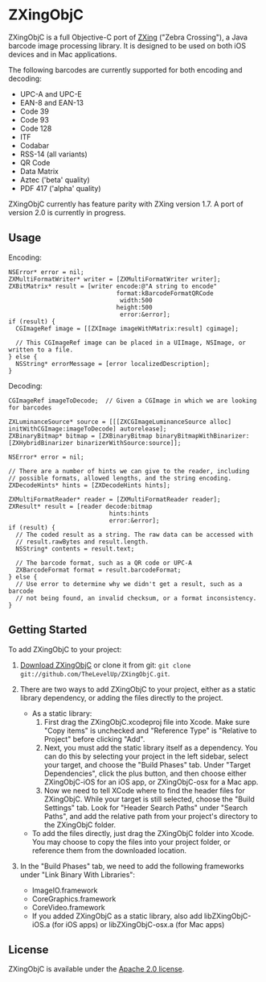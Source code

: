 ZXingObjC
=========

ZXingObjC is a full Objective-C port of [ZXing](http://code.google.com/p/zxing/) ("Zebra Crossing"), a Java barcode image processing library. It is designed to be used on both iOS devices and in Mac applications.

The following barcodes are currently supported for both encoding and decoding:

* UPC-A and UPC-E
* EAN-8 and EAN-13
* Code 39
* Code 93
* Code 128
* ITF
* Codabar
* RSS-14 (all variants)
* QR Code
* Data Matrix
* Aztec ('beta' quality)
* PDF 417 ('alpha' quality)

ZXingObjC currently has feature parity with ZXing version 1.7. A port of version 2.0 is currently in progress.

Usage
----

Encoding:

```objc
NSError* error = nil;
ZXMultiFormatWriter* writer = [ZXMultiFormatWriter writer];
ZXBitMatrix* result = [writer encode:@"A string to encode"
                              format:kBarcodeFormatQRCode
                               width:500
                              height:500
                               error:&error];
if (result) {
  CGImageRef image = [[ZXImage imageWithMatrix:result] cgimage];

  // This CGImageRef image can be placed in a UIImage, NSImage, or written to a file.
} else {
  NSString* errorMessage = [error localizedDescription];
}
```

Decoding:

```objc
CGImageRef imageToDecode;  // Given a CGImage in which we are looking for barcodes

ZXLuminanceSource* source = [[[ZXCGImageLuminanceSource alloc] initWithCGImage:imageToDecode] autorelease];
ZXBinaryBitmap* bitmap = [ZXBinaryBitmap binaryBitmapWithBinarizer:[ZXHybridBinarizer binarizerWithSource:source]];

NSError* error = nil;

// There are a number of hints we can give to the reader, including
// possible formats, allowed lengths, and the string encoding.
ZXDecodeHints* hints = [ZXDecodeHints hints];

ZXMultiFormatReader* reader = [ZXMultiFormatReader reader];
ZXResult* result = [reader decode:bitmap
                            hints:hints
                            error:&error];
if (result) {
  // The coded result as a string. The raw data can be accessed with
  // result.rawBytes and result.length.
  NSString* contents = result.text;

  // The barcode format, such as a QR code or UPC-A
  ZXBarcodeFormat format = result.barcodeFormat;
} else {
  // Use error to determine why we didn't get a result, such as a barcode
  // not being found, an invalid checksum, or a format inconsistency.
}
```

Getting Started
---------------

To add ZXingObjC to your project:

1. [Download ZXingObjC](https://github.com/TheLevelUp/ZXingObjC/tarball/master) or clone it from git: `git clone git://github.com/TheLevelUp/ZXingObjC.git`.

2. There are two ways to add ZXingObjC to your project, either as a static library dependency, or adding the files directly to the project.
    * As a static library:
        1. First drag the ZXingObjC.xcodeproj file into Xcode. Make sure "Copy items" is unchecked and "Reference Type" is "Relative to Project" before clicking "Add".
        2. Next, you must add the static library itself as a dependency. You can do this by selecting your project in the left sidebar, select your target, and choose the "Build Phases" tab. Under "Target Dependencies", click the plus button, and then choose either ZXingObjC-iOS for an iOS app, or ZXingObjC-osx for a Mac app.
        3. Now we need to tell XCode where to find the header files for ZXingObjC. While your target is still selected, choose the "Build Settings" tab. Look for "Header Search Paths" under "Search Paths", and add the relative path from your project's directory to the ZXingObjC folder.
    * To add the files directly, just drag the ZXingObjC folder into Xcode. You may choose to copy the files into your project folder, or reference them from the downloaded location.

3. In the "Build Phases" tab, we need to add the following frameworks under "Link Binary With Libraries":
    * ImageIO.framework
    * CoreGraphics.framework
    * CoreVideo.framework
    * If you added ZXingObjC as a static library, also add libZXingObjC-iOS.a (for iOS apps) or libZXingObjC-osx.a (for Mac apps)

License
-------
ZXingObjC is available under the [Apache 2.0 license](http://www.apache.org/licenses/LICENSE-2.0.html).